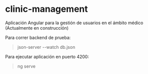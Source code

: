 # clinic-management
Aplicación Angular para la gestión de usuarios en el ámbito médico
(Actualmente en construcción)

Para correr backend de prueba:
>json-server --watch db.json

Para ejecutar aplicación en puerto 4200:
>ng serve




